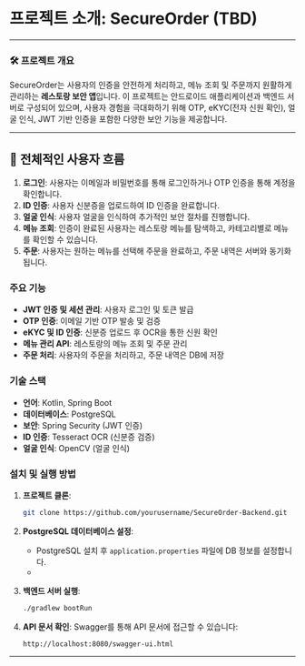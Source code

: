 # 프로젝트 소개: SecureOrder (TBD)

---

### 🛠 **프로젝트 개요**

SecureOrder는 사용자의 인증을 안전하게 처리하고, 메뉴 조회 및 주문까지 원활하게 관리하는 **레스토랑 보안 앱**입니다. 이 프로젝트는 안드로이드 애플리케이션과 백엔드 서버로 구성되어 있으며, 사용자 경험을 극대화하기 위해 OTP, eKYC(전자 신원 확인), 얼굴 인식, JWT 기반 인증을 포함한 다양한 보안 기능을 제공합니다.

---

## 🔄 **전체적인 사용자 흐름**

1. **로그인**: 사용자는 이메일과 비밀번호를 통해 로그인하거나 OTP 인증을 통해 계정을 확인합니다.
2. **ID 인증**: 사용자 신분증을 업로드하여 ID 인증을 완료합니다.
3. **얼굴 인식**: 사용자 얼굴을 인식하여 추가적인 보안 절차를 진행합니다.
4. **메뉴 조회**: 인증이 완료된 사용자는 레스토랑 메뉴를 탐색하고, 카테고리별로 메뉴를 확인할 수 있습니다.
5. **주문**: 사용자는 원하는 메뉴를 선택해 주문을 완료하고, 주문 내역은 서버와 동기화됩니다.

### **주요 기능**
- **JWT 인증 및 세션 관리**: 사용자 로그인 및 토큰 발급
- **OTP 인증**: 이메일 기반 OTP 발송 및 검증
- **eKYC 및 ID 인증**: 신분증 업로드 후 OCR을 통한 신원 확인
- **메뉴 관리 API**: 레스토랑의 메뉴 조회 및 주문 관리
- **주문 처리**: 사용자의 주문을 처리하고, 주문 내역은 DB에 저장

### **기술 스택**
- **언어**: Kotlin, Spring Boot
- **데이터베이스**: PostgreSQL
- **보안**: Spring Security (JWT 인증)
- **ID 인증**: Tesseract OCR (신분증 검증)
- **얼굴 인식**: OpenCV (얼굴 인식)
  
### **설치 및 실행 방법**
1. **프로젝트 클론**:
   ```bash
   git clone https://github.com/yourusername/SecureOrder-Backend.git
   ```
   
2. **PostgreSQL 데이터베이스 설정**:
   - PostgreSQL 설치 후 `application.properties` 파일에 DB 정보를 설정합니다.
   - 
3. **백엔드 서버 실행**:
   ```bash
   ./gradlew bootRun
   ```
   
4. **API 문서 확인**:
   Swagger를 통해 API 문서에 접근할 수 있습니다:
   ```
   http://localhost:8080/swagger-ui.html
   ```

---
